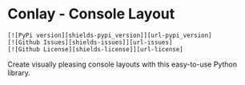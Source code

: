 Conlay - Console Layout
=======================

<div>

    [![PyPi version][shields-pypi_version]][url-pypi_version]
    [![Github Issues][shields-issues]][url-issues]
    [![Github License][shields-license]][url-license]
    
</div>

Create visually pleasing console layouts with this easy-to-use Python library. 


<!-- shields -->
[shields-pypi_version]: https://img.shields.io/pypi/v/conlay?label=PyPi%20Version&style=for-the-badge
[shields-issues]: https://img.shields.io/github/issues/Salliii/conlay?style=for-the-badge
[shields-license]: https://img.shields.io/github/license/Salliii/conlay?style=for-the-badge

<!-- url -->
[url-pypi_version]: https://pypi.org/project/conlay/
[url-issues]: https://github.com/Salliii/conlay/issues
[url-license]: https://github.com/Salliii/conlay/blob/main/LICENSE